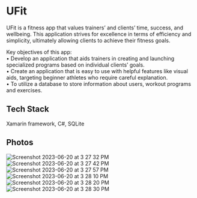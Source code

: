 # UFit

UFit is a fitness app that values trainers’ and clients’ time, success, and wellbeing. This application strives for excellence in terms of efficiency and simplicity, ultimately allowing clients to achieve their fitness goals. 

Key objectives of this app:  <br>
•	Develop an application that aids trainers in creating and launching specialized programs based on individual clients’ goals. <br>
•	Create an application that is easy to use with helpful features like visual aids, targeting beginner athletes who require careful explanation.  <br>
•	To utilize a database to store information about users, workout programs and exercises.  <br>


## Tech Stack

Xamarin framework, C#, SQLite


## Photos 

![Screenshot 2023-06-20 at 3 27 32 PM](https://github.com/demelo11/UFit/assets/122697805/7c6ecf0f-73ff-472e-a446-271ae95bcb88)
![Screenshot 2023-06-20 at 3 27 42 PM](https://github.com/demelo11/UFit/assets/122697805/73d40538-9dc0-4842-ab11-dc81d6143cdb)
![Screenshot 2023-06-20 at 3 27 57 PM](https://github.com/demelo11/UFit/assets/122697805/10eba33a-26f2-4db3-b1f0-712919dda2a4)
![Screenshot 2023-06-20 at 3 28 10 PM](https://github.com/demelo11/UFit/assets/122697805/635ae170-a2fb-4a91-9916-28b43c72e6cb)
![Screenshot 2023-06-20 at 3 28 20 PM](https://github.com/demelo11/UFit/assets/122697805/a1ed9e3c-d8dd-44f9-aedc-9fc441b2dffd)
![Screenshot 2023-06-20 at 3 28 30 PM](https://github.com/demelo11/UFit/assets/122697805/1ddd7000-b75c-4f92-bf3f-0b3100247177)
